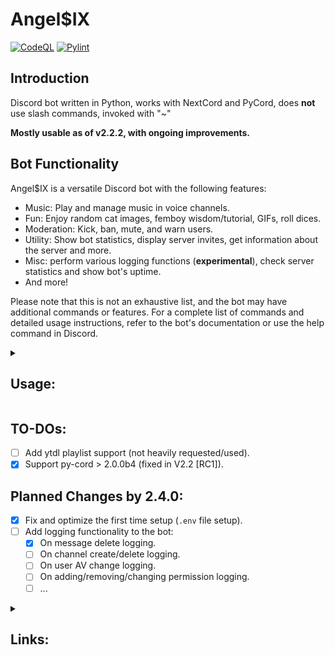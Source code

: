 # Angel$IX

[![CodeQL](https://github.com/maj113/Angel6/actions/workflows/codeql.yml/badge.svg)](https://github.com/maj113/Angel6/actions/workflows/codeql.yml) 
[![Pylint](https://github.com/maj113/Angel6/actions/workflows/pylint.yml/badge.svg)](https://github.com/maj113/Angel6/actions/workflows/pylint.yml)

## Introduction

Discord bot written in Python, works with NextCord and PyCord, does **not** use slash commands, invoked with "~" 


**Mostly usable as of v2.2.2, with ongoing improvements.**

## Bot Functionality

Angel$IX is a versatile Discord bot with the following features:

- Music: Play and manage music in voice channels.
- Fun: Enjoy random cat images, femboy wisdom/tutorial, GIFs, roll dices.
- Moderation: Kick, ban, mute, and warn users.
- Utility: Show bot statistics, display server invites, get information about the server and more.
- Misc: perform various logging functions (**experimental**), check server statistics and show bot's uptime.
- And more!

Please note that this is not an exhaustive list, and the bot may have additional commands or features. For a complete list of commands and detailed usage instructions, refer to the bot's documentation or use the help command in Discord.

<details>
<summary><h2>Usage:</h2></summary>

To set up and run Angel$IX for the first time, follow these steps:

1. Make sure you have **Python 3.11+** installed.

2. Clone the repository and navigate to the project directory.

3. Install the required dependencies by running the following command:
    `pip install -r requirements.txt`

4. Rename the `.env_example` file to `.env` and make sure to add your `token`.

5. Run the `angel6-rewrite.py` script using the following command: `python angel6-rewrite.py` (depending on the OS you may need to launch it with `python3`)
   > **Note**  
   > The script will perform the first time setup, where you'll be prompted to input various channel IDs.

6. Once the setup is complete, the bot will automatically reboot. You'll see the message "Setup complete, Rebooting" in the console.
    > **Warning**  
    > If the bot goes back to the input logging/join/leave/general channel ID restart the bot manually.  
    > But if it shows `Input channel ID: ` this is okay as it's the channel selector for talking thru the bot

7. The bot is now ready to use. It will log in to Discord and display information about its settings and status.

    - The bot version will be displayed.
    - The logging channel, join/leave channel, and general channel will be mentioned.
    - The API latency will be shown.
    - Credits and additional information may also be sent to the logging channel.

8. You should now be able to interact with the bot using its available commands in Discord.

</details>

## TO-DOs:

- [ ] Add ytdl playlist support (not heavily requested/used).
- [x] Support py-cord > 2.0.0b4 (fixed in V2.2 [RC1]).

## Planned Changes by 2.4.0:

- [x] Fix and optimize the first time setup (`.env` file setup).
- [ ] Add logging functionality to the bot:
  - [x] On message delete logging.
  - [ ] On channel create/delete logging.
  - [ ] On user AV change logging.
  - [ ] On adding/removing/changing permission logging.
  - [ ] ...

<details>
<summary><h2>Links:</h2></summary>

### Here are some useful links related to Angel$IX or me:

 Join the official [Discord](https://discord.com/invite/yVhHpP9hkc) server for support related to Angel$IX.

Follow me on [Twitter](https://twitter.com/may113_Mutiny) for the latest news and announcements. 

Feel free to explore these links to stay updated with the latest news and announcements!

</details>